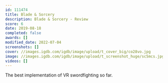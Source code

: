 ```yaml
---
id: 111474
title: Blade & Sorcery
description: Blade & Sorcery - Review
score: 6
date: 2019-08-18
completed: false
awards: []
modified_date: 2022-07-04
screenshots: []
cover: //images.igdb.com/igdb/image/upload/t_cover_big/co28vo.jpg
image: //images.igdb.com/igdb/image/upload/t_screenshot_huge/sc5mcs.jpg
videos: []
---
```

The best implementation of VR swordfighting so far.